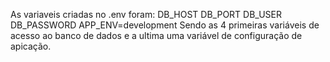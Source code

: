 As variaveis criadas no .env foram: 
DB_HOST
DB_PORT
DB_USER
DB_PASSWORD
APP_ENV=development
Sendo as 4 primeiras variáveis de acesso ao banco de dados e a ultima uma variável de configuração de apicação.